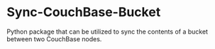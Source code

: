 Sync-CouchBase-Bucket
=====================

Python package that can be utilized to sync the contents of a bucket between two CouchBase nodes.
